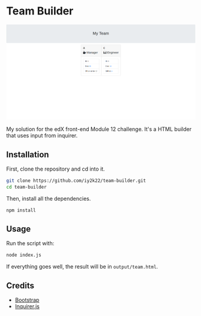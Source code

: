 # Team Builder

![Generated Page](./assets/images/screenshot.png)

My solution for the edX front-end Module 12 challenge. It's a HTML builder that uses input from inquirer.

## Installation
First, clone the repository and cd into it.
```bash
git clone https://github.com/iy2k22/team-builder.git
cd team-builder
```
Then, install all the dependencies.
```bash
npm install
```
## Usage
Run the script with:
```bash
node index.js
```
If everything goes well, the result will be in `output/team.html`.

## Credits
* [Bootstrap](https://getbootstrap.com)
* [Inquirer.js](https://github.com/SBoudrias/Inquirer.js)